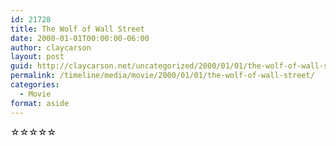 ```yaml
---
id: 21728
title: The Wolf of Wall Street
date: 2000-01-01T00:00:00-06:00
author: claycarson
layout: post
guid: http://claycarson.net/uncategorized/2000/01/01/the-wolf-of-wall-street/
permalink: /timeline/media/movie/2000/01/01/the-wolf-of-wall-street/
categories:
  - Movie
format: aside
---
```

<div class="media-details"></div>

<div class="media-creator"></div>

<div class="media-rating">☆☆☆☆☆</div>